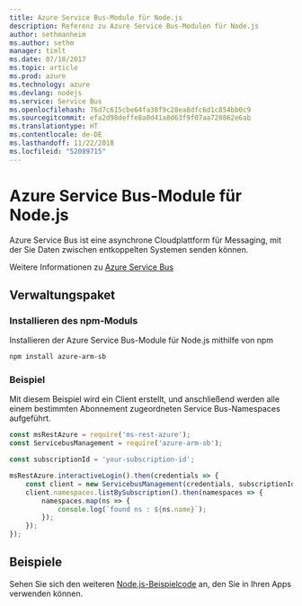 ```yaml
---
title: Azure Service Bus-Module für Node.js
description: Referenz zu Azure Service Bus-Modulen für Node.js
author: sethmanheim
ms.author: sethm
manager: timlt
ms.date: 07/18/2017
ms.topic: article
ms.prod: azure
ms.technology: azure
ms.devlang: nodejs
ms.service: Service Bus
ms.openlocfilehash: 76d7c615cbe64fa38f9c28ea8dfc6d1c854bb0c9
ms.sourcegitcommit: efa2d98deffe8a0d41a8d63f9f07aa720862e6ab
ms.translationtype: HT
ms.contentlocale: de-DE
ms.lasthandoff: 11/22/2018
ms.locfileid: "52089715"
---
```

# <a name="azure-service-bus-modules-for-nodejs"></a>Azure Service Bus-Module für Node.js

Azure Service Bus ist eine asynchrone Cloudplattform für Messaging, mit der Sie Daten zwischen entkoppelten Systemen senden können.

Weitere Informationen zu [Azure Service Bus](https://docs.microsoft.com/azure/service-bus-messaging/service-bus-messaging-overview)

## <a name="management-package"></a>Verwaltungspaket

### <a name="install-the-npm-module"></a>Installieren des npm-Moduls

Installieren der Azure Service Bus-Module für Node.js mithilfe von npm

```bash
npm install azure-arm-sb
```

### <a name="example"></a>Beispiel

Mit diesem Beispiel wird ein Client erstellt, und anschließend werden alle einem bestimmten Abonnement zugeordneten Service Bus-Namespaces aufgeführt.

```javascript
const msRestAzure = require('ms-rest-azure');
const ServicebusManagement = require('azure-arm-sb');

const subscriptionId = 'your-subscription-id';

msRestAzure.interactiveLogin().then(credentials => {
    const client = new ServicebusManagement(credentials, subscriptionId);
    client.namespaces.listBySubscription().then(namespaces => {
        namespaces.map(ns => {
            console.log(`found ns : ${ns.name}`);
        });
    });
});
```

## <a name="samples"></a>Beispiele

Sehen Sie sich den weiteren [Node.js-Beispielcode](https://azure.microsoft.com/resources/samples/?platform=nodejs) an, den Sie in Ihren Apps verwenden können.
